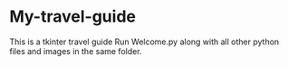 # My-travel-guide
This is a tkinter travel guide
Run Welcome.py along with all other python files and images in the same folder.
